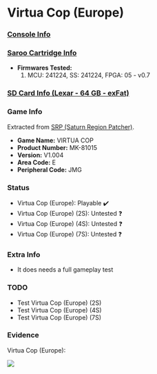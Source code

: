 # Virtua Cop (Europe)

### [Console Info](../../../../../Info/Consoles/VA13/README.md)

### [Saroo Cartridge Info](../../../../../Info/Cartridges/GuangzhouSanStarOnlineShop/1.6/README.md)

- <b>Firmwares Tested:</b>
  1. MCU: 241224, SS: 241224, FPGA: 05 - v0.7

### [SD Card Info (Lexar - 64 GB - exFat)](../../../../../Info/SdCards/Lexar/64GB/exfat/README.md)

### Game Info

Extracted from [SRP (Saturn Region Patcher)](https://segaxtreme.net/resources/saturn-region-patcher.81/download).

- <b>Game Name:</b> VIRTUA COP
- <b>Product Number:</b> MK-81015
- <b>Version:</b> V1.004
- <b>Area Code:</b> E
- <b>Peripheral Code:</b> JMG

### Status

- Virtua Cop (Europe): Playable :heavy_check_mark:
- Virtua Cop (Europe) (2S): Untested :question:
- Virtua Cop (Europe) (4S): Untested :question:
- Virtua Cop (Europe) (7S): Untested :question:

### Extra Info

- It does needs a full gameplay test

### TODO

- Test Virtua Cop (Europe) (2S)
- Test Virtua Cop (Europe) (4S)
- Test Virtua Cop (Europe) (7S)

### Evidence

Virtua Cop (Europe):

[![](https://img.youtube.com/vi/9-nPevCcrQM/0.jpg)](https://www.youtube.com/watch?v=9-nPevCcrQM)
